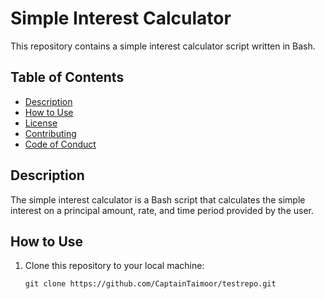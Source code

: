 # Simple Interest Calculator

This repository contains a simple interest calculator script written in Bash.

## Table of Contents

- [Description](#description)
- [How to Use](#how-to-use)
- [License](#license)
- [Contributing](#contributing)
- [Code of Conduct](#code-of-conduct)

## Description

The simple interest calculator is a Bash script that calculates the simple interest on a principal amount, rate, and time period provided by the user.

## How to Use

1. Clone this repository to your local machine:

   ```shell
   git clone https://github.com/CaptainTaimoor/testrepo.git
